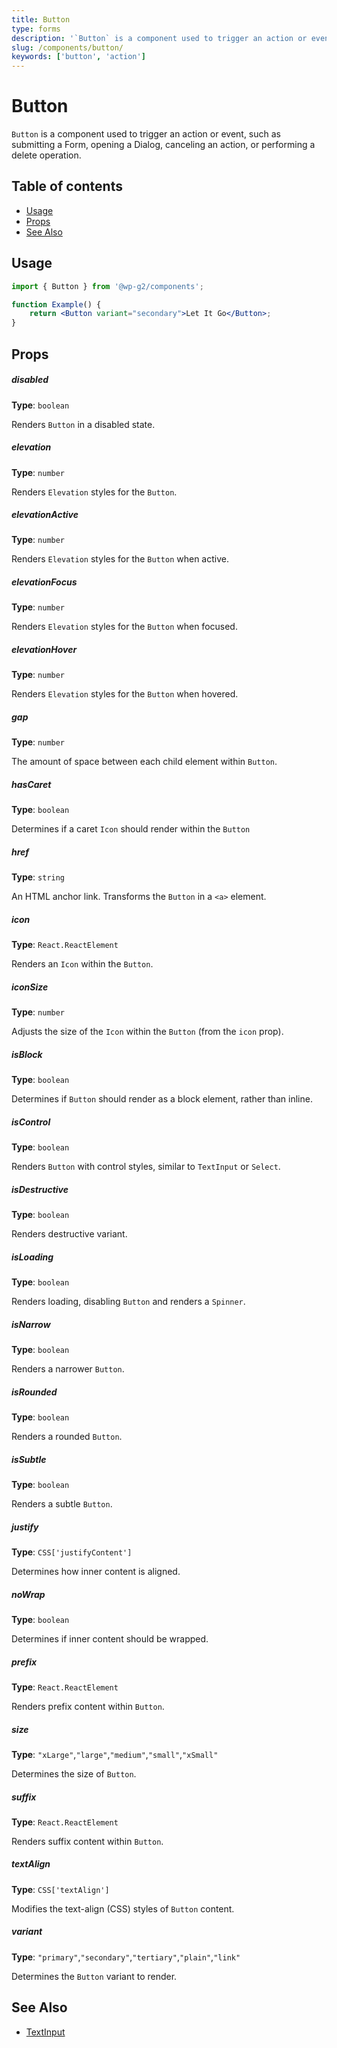 ```yaml
---
title: Button
type: forms
description: '`Button` is a component used to trigger an action or event, such as submitting a Form, opening a Dialog, canceling an action, or performing a delete operation.'
slug: /components/button/
keywords: ['button', 'action']
---
```


# Button

`Button` is a component used to trigger an action or event, such as submitting a Form, opening a Dialog, canceling an action, or performing a delete operation.

## Table of contents

<!-- START doctoc generated TOC please keep comment here to allow auto update -->
<!-- DON'T EDIT THIS SECTION, INSTEAD RE-RUN doctoc TO UPDATE -->

-   [Usage](#usage)
-   [Props](#props)
-   [See Also](#see-also)

<!-- END doctoc generated TOC please keep comment here to allow auto update -->

<!-- Automatically Generated. DO NOT EDIT THIS FILE. -->
<!-- Instead, edit packages/website/src/docs/components/forms/button.mdx -->

<!-- props -->

<!-- Automatically Generated -->

## Usage

```jsx live
import { Button } from '@wp-g2/components';

function Example() {
	return <Button variant="secondary">Let It Go</Button>;
}
```

## Props

##### disabled

**Type**: `boolean`

Renders `Button` in a disabled state.

##### elevation

**Type**: `number`

Renders `Elevation` styles for the `Button`.

##### elevationActive

**Type**: `number`

Renders `Elevation` styles for the `Button` when active.

##### elevationFocus

**Type**: `number`

Renders `Elevation` styles for the `Button` when focused.

##### elevationHover

**Type**: `number`

Renders `Elevation` styles for the `Button` when hovered.

##### gap

**Type**: `number`

The amount of space between each child element within `Button`.

##### hasCaret

**Type**: `boolean`

Determines if a caret `Icon` should render within the `Button`

##### href

**Type**: `string`

An HTML anchor link. Transforms the `Button` in a `<a>` element.

##### icon

**Type**: `React.ReactElement`

Renders an `Icon` within the `Button`.

##### iconSize

**Type**: `number`

Adjusts the size of the `Icon` within the `Button` (from the `icon` prop).

##### isBlock

**Type**: `boolean`

Determines if `Button` should render as a block element, rather than inline.

##### isControl

**Type**: `boolean`

Renders `Button` with control styles, similar to `TextInput` or `Select`.

##### isDestructive

**Type**: `boolean`

Renders destructive variant.

##### isLoading

**Type**: `boolean`

Renders loading, disabling `Button` and renders a `Spinner`.

##### isNarrow

**Type**: `boolean`

Renders a narrower `Button`.

##### isRounded

**Type**: `boolean`

Renders a rounded `Button`.

##### isSubtle

**Type**: `boolean`

Renders a subtle `Button`.

##### justify

**Type**: `CSS['justifyContent']`

Determines how inner content is aligned.

##### noWrap

**Type**: `boolean`

Determines if inner content should be wrapped.

##### prefix

**Type**: `React.ReactElement`

Renders prefix content within `Button`.

##### size

**Type**: `"xLarge"`,`"large"`,`"medium"`,`"small"`,`"xSmall"`

Determines the size of `Button`.

##### suffix

**Type**: `React.ReactElement`

Renders suffix content within `Button`.

##### textAlign

**Type**: `CSS['textAlign']`

Modifies the text-align (CSS) styles of `Button` content.

##### variant

**Type**: `"primary"`,`"secondary"`,`"tertiary"`,`"plain"`,`"link"`

Determines the `Button` variant to render.

<!-- /Automatically Generated -->
<!-- /props -->

## See Also

-   [TextInput](/components/textinput/)
